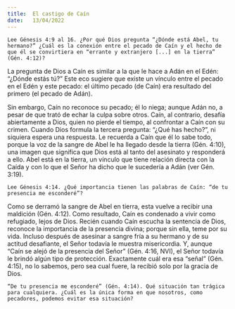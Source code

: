 ```yaml
---
title:  El castigo de Caín
date:   13/04/2022
---
```


`Lee Génesis 4:9 al 16. ¿Por qué Dios pregunta “¿Dónde está Abel, tu hermano?” ¿Cuál es la conexión entre el pecado de Caín y el hecho de que él se convirtiera en “errante y extranjero [...] en la tierra” (Gén. 4:12)?`

La pregunta de Dios a Caín es similar a la que le hace a Adán en el Edén: “¿Dónde estás tú?” Este eco sugiere que existe un vínculo entre el pecado en el Edén y este pecado: el último pecado (de Caín) era resultado del primero (el pecado de Adán).

Sin embargo, Caín no reconoce su pecado; él lo niega; aunque Adán no, a pesar de que trató de echar la culpa sobre otros. Caín, al contrario, desafía abiertamente a Dios, quien no pierde el tiempo, al confrontar a Caín con su crimen. Cuando Dios formula la tercera pregunta: “¿Qué has hecho?”, ni siquiera espera una respuesta. Le recuerda a Caín que él lo sabe todo, porque la voz de la sangre de Abel le ha llegado desde la tierra (Gén. 4:10), una imagen que significa que Dios está al tanto del asesinato y responderá a ello. Abel está en la tierra, un vínculo que tiene relación directa con la Caída y con lo que el Señor ha dicho que le sucedería a Adán (ver Gén. 3:19).

`Lee Génesis 4:14. ¿Qué importancia tienen las palabras de Caín: “de tu presencia me esconderé”?`

Como se derramó la sangre de Abel en tierra, esta vuelve a recibir una maldición (Gén. 4:12). Como resultado, Caín es condenado a vivir como refugiado, lejos de Dios. Recién cuando Caín escucha la sentencia de Dios, reconoce la importancia de la presencia divina; porque sin ella, teme por su vida. Incluso después de asesinar a sangre fría a su hermano y de su actitud desafiante, el Señor todavía le muestra misericordia. Y, aunque “Caín se alejó de la presencia del Señor” (Gén. 4:16, NVI), el Señor todavía le brindó algún tipo de protección. Exactamente cuál era esa “señal” (Gén. 4:15), no lo sabemos, pero sea cual fuere, la recibió solo por la gracia de Dios.

`“De tu presencia me esconderé” (Gén. 4:14). Qué situación tan trágica para cualquiera. ¿Cuál es la única forma en que nosotros, como pecadores, podemos evitar esa situación?`